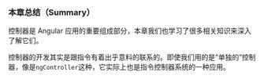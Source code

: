 ### 本章总结（Summary）

控制器是 Angular 应用的重要组成部分，本章我们也学习了很多相关知识来深入了解它们。

控制器的开发其实是跟指令有着出乎意料的联系的。即使我们用的是“单独的”控制器，像是`ngController`这种，它实际上也是指令控制器系统的一种应用。